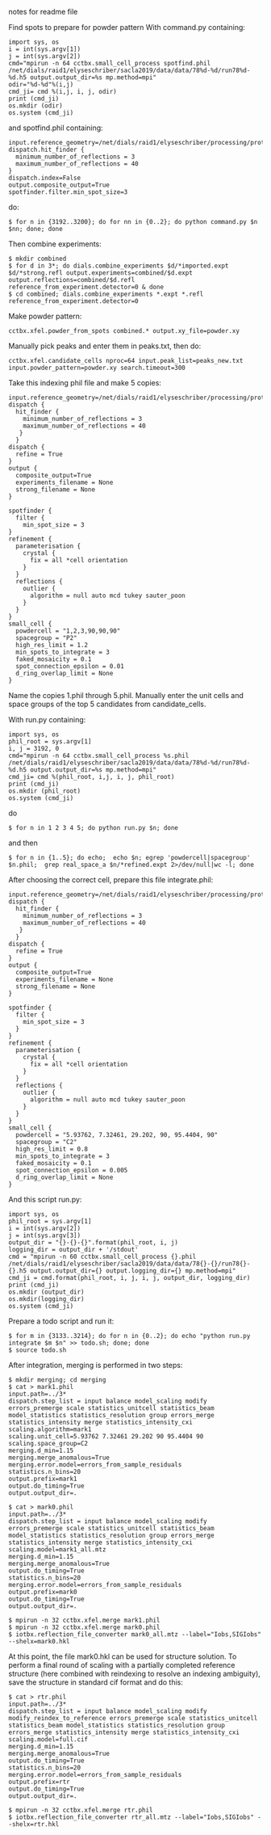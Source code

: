 notes for readme file

Find spots to prepare for powder pattern
With command.py containing:

```
import sys, os
i = int(sys.argv[1])
j = int(sys.argv[2])
cmd="mpirun -n 64 cctbx.small_cell_process spotfind.phil /net/dials/raid1/elyseschriber/sacla2019/data/data/78%d-%d/run78%d-%d.h5 output.output_dir=%s mp.method=mpi"
odir="%d-%d"%(i,j)
cmd_ji= cmd %(i,j, i, j, odir)
print (cmd_ji)
os.mkdir (odir)
os.system (cmd_ji)
```

and spotfind.phil containing:
```
input.reference_geometry=/net/dials/raid1/elyseschriber/processing/protk/dan/step2/step2_refined2.expt
dispatch.hit_finder {
  minimum_number_of_reflections = 3
  maximum_number_of_reflections = 40
}
dispatch.index=False
output.composite_output=True
spotfinder.filter.min_spot_size=3
```

do:
```
$ for n in {3192..3200}; do for nn in {0..2}; do python command.py $n $nn; done; done
```

Then combine experiments:
```
$ mkdir combined
$ for d in 3*; do dials.combine_experiments $d/*imported.expt $d/*strong.refl output.experiments=combined/$d.expt output.reflections=combined/$d.refl reference_from_experiment.detector=0 & done
$ cd combined; dials.combine_experiments *.expt *.refl reference_from_experiment.detector=0
```

Make powder pattern:
```
cctbx.xfel.powder_from_spots combined.* output.xy_file=powder.xy
```

Manually pick peaks and enter them in peaks.txt, then do:
```
cctbx.xfel.candidate_cells nproc=64 input.peak_list=peaks_new.txt input.powder_pattern=powder.xy search.timeout=300
```

Take this indexing phil file and make 5 copies:

```
input.reference_geometry=/net/dials/raid1/elyseschriber/processing/protk/dan/step2/step2_refined2.expt
dispatch {
  hit_finder {
    minimum_number_of_reflections = 3
    maximum_number_of_reflections = 40
   }
  }
dispatch {
  refine = True
}
output {
  composite_output=True
  experiments_filename = None
  strong_filename = None
}

spotfinder {
  filter {
    min_spot_size = 3
}
refinement {
  parameterisation {
    crystal {
      fix = all *cell orientation
    }
  }
  reflections {
    outlier {
      algorithm = null auto mcd tukey sauter_poon
    }
  }
}
small_cell {
  powdercell = "1,2,3,90,90,90"
  spacegroup = "P2"
  high_res_limit = 1.2
  min_spots_to_integrate = 3
  faked_mosaicity = 0.1
  spot_connection_epsilon = 0.01
  d_ring_overlap_limit = None
}
```

Name the copies 1.phil through 5.phil. Manually enter the unit cells and space groups of the top 5 candidates from candidate_cells.

With run.py containing:
```
import sys, os
phil_root = sys.argv[1]
i, j = 3192, 0
cmd="mpirun -n 64 cctbx.small_cell_process %s.phil /net/dials/raid1/elyseschriber/sacla2019/data/data/78%d-%d/run78%d-%d.h5 output.output_dir=%s mp.method=mpi"
cmd_ji= cmd %(phil_root, i,j, i, j, phil_root)
print (cmd_ji)
os.mkdir (phil_root)
os.system (cmd_ji)
```

do

```
$ for n in 1 2 3 4 5; do python run.py $n; done
```
and then
```
$ for n in {1..5}; do echo;  echo $n; egrep 'powdercell|spacegroup' $n.phil;  grep real_space_a $n/*refined.expt 2>/dev/null|wc -l; done
```


After choosing the correct cell, prepare this file integrate.phil:
```
input.reference_geometry=/net/dials/raid1/elyseschriber/processing/protk/dan/step2/step2_refined2.expt
dispatch {
  hit_finder {
    minimum_number_of_reflections = 3
    maximum_number_of_reflections = 40
   }
  }
dispatch {
  refine = True
}
output {
  composite_output=True
  experiments_filename = None
  strong_filename = None
}

spotfinder {
  filter {
    min_spot_size = 3
  }
}
refinement {
  parameterisation {
    crystal {
      fix = all *cell orientation
    }
  }
  reflections {
    outlier {
      algorithm = null auto mcd tukey sauter_poon
    }
  }
}
small_cell {
  powdercell = "5.93762, 7.32461, 29.202, 90, 95.4404, 90"
  spacegroup = "C2"
  high_res_limit = 0.8
  min_spots_to_integrate = 3
  faked_mosaicity = 0.1
  spot_connection_epsilon = 0.005
  d_ring_overlap_limit = None
}
```

And this script run.py:
```
import sys, os
phil_root = sys.argv[1]
i = int(sys.argv[2])
j = int(sys.argv[3])
output_dir = "{}-{}-{}".format(phil_root, i, j)
logging_dir = output_dir + '/stdout'
cmd = "mpirun -n 60 cctbx.small_cell_process {}.phil /net/dials/raid1/elyseschriber/sacla2019/data/data/78{}-{}/run78{}-{}.h5 output.output_dir={} output.logging_dir={} mp.method=mpi"
cmd_ji = cmd.format(phil_root, i, j, i, j, output_dir, logging_dir)
print (cmd_ji)
os.mkdir (output_dir)
os.mkdir(logging_dir)
os.system (cmd_ji)
```
Prepare a todo script and run it: 
```
$ for m in {3133..3214}; do for n in {0..2}; do echo "python run.py integrate $m $n" >> todo.sh; done; done
$ source todo.sh
```
After integration, merging is performed in two steps:

```
$ mkdir merging; cd merging
$ cat > mark1.phil
input.path=../3*
dispatch.step_list = input balance model_scaling modify errors_premerge scale statistics_unitcell statistics_beam model_statistics statistics_resolution group errors_merge statistics_intensity merge statistics_intensity_cxi
scaling.algorithm=mark1
scaling.unit_cell=5.93762 7.32461 29.202 90 95.4404 90
scaling.space_group=C2
merging.d_min=1.15
merging.merge_anomalous=True
merging.error.model=errors_from_sample_residuals
statistics.n_bins=20
output.prefix=mark1
output.do_timing=True
output.output_dir=.

$ cat > mark0.phil
input.path=../3*
dispatch.step_list = input balance model_scaling modify errors_premerge scale statistics_unitcell statistics_beam model_statistics statistics_resolution group errors_merge statistics_intensity merge statistics_intensity_cxi
scaling.model=mark1_all.mtz
merging.d_min=1.15
merging.merge_anomalous=True
output.do_timing=True
statistics.n_bins=20
merging.error.model=errors_from_sample_residuals
output.prefix=mark0
output.do_timing=True
output.output_dir=.

$ mpirun -n 32 cctbx.xfel.merge mark1.phil
$ mpirun -n 32 cctbx.xfel.merge mark0.phil
$ iotbx.reflection_file_converter mark0_all.mtz --label="Iobs,SIGIobs" --shelx=mark0.hkl
```

At this point, the file mark0.hkl can be used for structure solution. To perform a final round of scaling with a partially completed reference structure (here combined with reindexing to resolve an indexing ambiguity), save the structure in standard cif format and do this:
```
$ cat > rtr.phil
input.path=../3*
dispatch.step_list = input balance model_scaling modify modify_reindex_to_reference errors_premerge scale statistics_unitcell statistics_beam model_statistics statistics_resolution group errors_merge statistics_intensity merge statistics_intensity_cxi
scaling.model=full.cif
merging.d_min=1.15
merging.merge_anomalous=True
output.do_timing=True
statistics.n_bins=20
merging.error.model=errors_from_sample_residuals
output.prefix=rtr
output.do_timing=True
output.output_dir=.

$ mpirun -n 32 cctbx.xfel.merge rtr.phil
$ iotbx.reflection_file_converter rtr_all.mtz --label="Iobs,SIGIobs" --shelx=rtr.hkl
```

